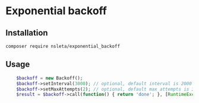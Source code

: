 # Exponential backoff

## Installation

```
composer require nsleta/exponential_backoff
```

## Usage

```php
    $backoff = new Backoff();
    $backoff->setInterval(3000); // optional, default interval is 2000
    $backoff->setMaxAttempts(2); // optional, default max attempts is 3
    $result = $backoff->call(function() { return 'done'; }, [RuntimeException::class]);
```
